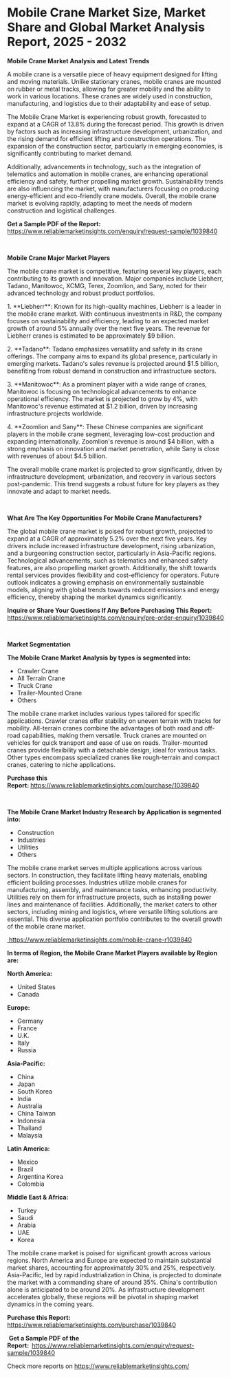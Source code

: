 <p><h1>Mobile Crane Market Size, Market Share and Global Market Analysis Report, 2025 - 2032</h1></p><p><strong>Mobile Crane Market Analysis and Latest Trends</strong></p>
<p><p>A mobile crane is a versatile piece of heavy equipment designed for lifting and moving materials. Unlike stationary cranes, mobile cranes are mounted on rubber or metal tracks, allowing for greater mobility and the ability to work in various locations. These cranes are widely used in construction, manufacturing, and logistics due to their adaptability and ease of setup.</p><p>The Mobile Crane Market is experiencing robust growth, forecasted to expand at a CAGR of 13.8% during the forecast period. This growth is driven by factors such as increasing infrastructure development, urbanization, and the rising demand for efficient lifting and construction operations. The expansion of the construction sector, particularly in emerging economies, is significantly contributing to market demand.</p><p>Additionally, advancements in technology, such as the integration of telematics and automation in mobile cranes, are enhancing operational efficiency and safety, further propelling market growth. Sustainability trends are also influencing the market, with manufacturers focusing on producing energy-efficient and eco-friendly crane models. Overall, the mobile crane market is evolving rapidly, adapting to meet the needs of modern construction and logistical challenges.</p></p>
<p><strong>Get a Sample PDF of the Report:&nbsp;</strong> <a href="https://www.reliablemarketinsights.com/enquiry/request-sample/1039840?utm_campaign=2455&utm_medium=2&utm_source=Github&utm_content=ia&utm_term=23022025&utm_id=mobile-crane">https://www.reliablemarketinsights.com/enquiry/request-sample/1039840</a></p>
<p>&nbsp;</p>
<p><strong>Mobile Crane Major Market Players</strong></p>
<p><p>The mobile crane market is competitive, featuring several key players, each contributing to its growth and innovation. Major companies include Liebherr, Tadano, Manitowoc, XCMG, Terex, Zoomlion, and Sany, noted for their advanced technology and robust product portfolios.</p><p>1. **Liebherr**: Known for its high-quality machines, Liebherr is a leader in the mobile crane market. With continuous investments in R&D, the company focuses on sustainability and efficiency, leading to an expected market growth of around 5% annually over the next five years. The revenue for Liebherr cranes is estimated to be approximately $9 billion.</p><p>2. **Tadano**: Tadano emphasizes versatility and safety in its crane offerings. The company aims to expand its global presence, particularly in emerging markets. Tadano's sales revenue is projected around $1.5 billion, benefiting from robust demand in construction and infrastructure sectors.</p><p>3. **Manitowoc**: As a prominent player with a wide range of cranes, Manitowoc is focusing on technological advancements to enhance operational efficiency. The market is projected to grow by 4%, with Manitowoc's revenue estimated at $1.2 billion, driven by increasing infrastructure projects worldwide.</p><p>4. **Zoomlion and Sany**: These Chinese companies are significant players in the mobile crane segment, leveraging low-cost production and expanding internationally. Zoomlion's revenue is around $4 billion, with a strong emphasis on innovation and market penetration, while Sany is close with revenues of about $4.5 billion.</p><p>The overall mobile crane market is projected to grow significantly, driven by infrastructure development, urbanization, and recovery in various sectors post-pandemic. This trend suggests a robust future for key players as they innovate and adapt to market needs.</p></p>
<p>&nbsp;</p>
<p><strong>What Are The Key Opportunities For Mobile Crane Manufacturers?</strong></p>
<p><p>The global mobile crane market is poised for robust growth, projected to expand at a CAGR of approximately 5.2% over the next five years. Key drivers include increased infrastructure development, rising urbanization, and a burgeoning construction sector, particularly in Asia-Pacific regions. Technological advancements, such as telematics and enhanced safety features, are also propelling market growth. Additionally, the shift towards rental services provides flexibility and cost-efficiency for operators. Future outlook indicates a growing emphasis on environmentally sustainable models, aligning with global trends towards reduced emissions and energy efficiency, thereby shaping the market dynamics significantly.</p></p>
<p><strong>Inquire or Share Your Questions If Any Before Purchasing This Report:</strong> <a href="https://www.reliablemarketinsights.com/enquiry/pre-order-enquiry/1039840?utm_campaign=2455&utm_medium=2&utm_source=Github&utm_content=ia&utm_term=23022025&utm_id=mobile-crane">https://www.reliablemarketinsights.com/enquiry/pre-order-enquiry/1039840</a></p>
<p>&nbsp;</p>
<p><strong>Market Segmentation</strong></p>
<p><strong>The Mobile Crane Market Analysis by types is segmented into:</strong></p>
<p><ul><li>Crawler Crane</li><li>All Terrain Crane</li><li>Truck Crane</li><li>Trailer-Mounted Crane</li><li>Others</li></ul></p>
<p><p>The mobile crane market includes various types tailored for specific applications. Crawler cranes offer stability on uneven terrain with tracks for mobility. All-terrain cranes combine the advantages of both road and off-road capabilities, making them versatile. Truck cranes are mounted on vehicles for quick transport and ease of use on roads. Trailer-mounted cranes provide flexibility with a detachable design, ideal for various tasks. Other types encompass specialized cranes like rough-terrain and compact cranes, catering to niche applications.</p></p>
<p><strong>Purchase this Report:&nbsp;</strong><a href="https://www.reliablemarketinsights.com/purchase/1039840?utm_campaign=2455&utm_medium=2&utm_source=Github&utm_content=ia&utm_term=23022025&utm_id=mobile-crane">https://www.reliablemarketinsights.com/purchase/1039840</a></p>
<p>&nbsp;</p>
<p><strong>The Mobile Crane Market Industry Research by Application is segmented into:</strong></p>
<p><ul><li>Construction</li><li>Industries</li><li>Utilities</li><li>Others</li></ul></p>
<p><p>The mobile crane market serves multiple applications across various sectors. In construction, they facilitate lifting heavy materials, enabling efficient building processes. Industries utilize mobile cranes for manufacturing, assembly, and maintenance tasks, enhancing productivity. Utilities rely on them for infrastructure projects, such as installing power lines and maintenance of facilities. Additionally, the market caters to other sectors, including mining and logistics, where versatile lifting solutions are essential. This diverse application portfolio contributes to the overall growth of the mobile crane market.</p></p>
<p><a href="https://www.reliablemarketinsights.com/mobile-crane-r1039840?utm_campaign=2455&utm_medium=2&utm_source=Github&utm_content=ia&utm_term=23022025&utm_id=mobile-crane">&nbsp;https://www.reliablemarketinsights.com/mobile-crane-r1039840</a></p>
<p><strong>In terms of Region, the Mobile Crane Market Players available by Region are:</strong></p>
<p>
    <p> <strong> North America: </strong>
        <ul>
            <li>United States</li>
            <li>Canada</li>
        </ul>
        </p> 
    <p> <strong> Europe: </strong>
        <ul>
            <li>Germany</li>
            <li>France</li>
            <li>U.K.</li>
            <li>Italy</li>
            <li>Russia</li>
        </ul>
        </p> 
    <p> <strong> Asia-Pacific: </strong>
        <ul>
            <li>China</li>
            <li>Japan</li>
            <li>South Korea</li>
            <li>India</li>
            <li>Australia</li>
            <li>China Taiwan</li>
            <li>Indonesia</li>
            <li>Thailand</li>
            <li>Malaysia</li>
        </ul>
        </p> 
    <p> <strong> Latin America: </strong>
        <ul>
            <li>Mexico</li>
            <li>Brazil</li>
            <li>Argentina Korea</li>
            <li>Colombia</li>
        </ul>
        </p> 
    <p> <strong> Middle East & Africa: </strong>
        <ul>
            <li>Turkey</li>
            <li>Saudi</li>
            <li>Arabia</li>
            <li>UAE</li>
            <li>Korea</li>
        </ul>
    </p>
    </p>
<p><p>The mobile crane market is poised for significant growth across various regions. North America and Europe are expected to maintain substantial market shares, accounting for approximately 30% and 25%, respectively. Asia-Pacific, led by rapid industrialization in China, is projected to dominate the market with a commanding share of around 35%. China's contribution alone is anticipated to be around 20%. As infrastructure development accelerates globally, these regions will be pivotal in shaping market dynamics in the coming years.</p></p>
<p><strong>Purchase this Report: </strong><a href="https://www.reliablemarketinsights.com/purchase/1039840?utm_campaign=2455&utm_medium=2&utm_source=Github&utm_content=ia&utm_term=23022025&utm_id=mobile-crane">https://www.reliablemarketinsights.com/purchase/1039840</a></p>
<p>&nbsp;<strong>Get a Sample PDF of the Report:&nbsp;&nbsp;</strong><a href="https://www.reliablemarketinsights.com/enquiry/request-sample/1039840?utm_campaign=2455&utm_medium=2&utm_source=Github&utm_content=ia&utm_term=23022025&utm_id=mobile-crane">https://www.reliablemarketinsights.com/enquiry/request-sample/1039840</a></p>
<p><strong></strong></p>
<p>Check more reports on <a href="https://www.reliablemarketinsights.com/?utm_campaign=2455&utm_medium=2&utm_source=Github&utm_content=ia&utm_term=23022025&utm_id=mobile-crane">https://www.reliablemarketinsights.com/</a></p>